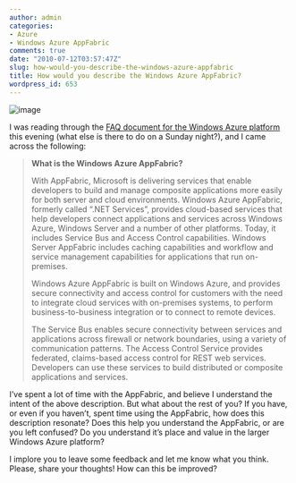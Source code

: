 ```yaml
---
author: admin
categories:
- Azure
- Windows Azure AppFabric
comments: true
date: "2010-07-12T03:57:47Z"
slug: how-would-you-describe-the-windows-azure-appfabric
title: How would you describe the Windows Azure AppFabric?
wordpress_id: 653
---
```


![image](https://wadewegner.blob.core.windows.net/wordpress/2010/07/image.png)

I was reading through the [FAQ document for the Windows Azure platform](http://www.microsoft.com/windowsazure/faq/) this evening (what else is there to do on a Sunday night?), and I came across the following:

 

>   
> 
> **What is the Windows Azure AppFabric?**
> 
>    
> 
> With AppFabric, Microsoft is delivering services that enable developers to build and manage composite applications more easily for both server and cloud environments. Windows Azure AppFabric, formerly called “.NET Services”, provides cloud-based services that help developers connect applications and services across Windows Azure, Windows Server and a number of other platforms. Today, it includes Service Bus and Access Control capabilities. Windows Server AppFabric includes caching capabilities and workflow and service management capabilities for applications that run on-premises.
> 
>    
> 
> Windows Azure AppFabric is built on Windows Azure, and provides secure connectivity and access control for customers with the need to integrate cloud services with on-premises systems, to perform business-to-business integration or to connect to remote devices.
> 
>    
> 
> The Service Bus enables secure connectivity between services and applications across firewall or network boundaries, using a variety of communication patterns. The Access Control Service provides federated, claims-based access control for REST web services. Developers can use these services to build distributed or composite applications and services.

 

I’ve spent a lot of time with the AppFabric, and believe I understand the intent of the above description. But what about the rest of you? If you have, or even if you haven’t, spent time using the AppFabric, how does this description resonate? Does this help you understand the AppFabric, or are you left confused? Do you understand it’s place and value in the larger Windows Azure platform?

 

I implore you to leave some feedback and let me know what you think. Please, share your thoughts! How can this be improved?
